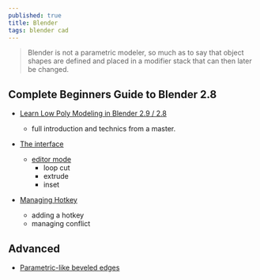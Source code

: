 ```yaml
---
published: true
title: Blender
tags: blender cad
---
```

> Blender is not a parametric modeler, so much as to say that object shapes are defined and placed in a modifier stack that can then later be changed.

## Complete Beginners Guide to Blender 2.8
- [Learn Low Poly Modeling in Blender 2.9 / 2.8](https://www.youtube.com/watch?v=1jHUY3qoBu8)
	- full introduction and technics from a master.
- [The interface](https://www.youtube.com/watch?v=7MRonzqYJgw)
	- [editor mode](https://www.youtube.com/watch?v=WFzIbz2FN28)
		- loop cut
        - extrude
        - inset
       
- [Managing Hotkey](https://youtu.be/8DVB1uGItrk?t=124)
	- adding a hotkey
    - managing conflict



## Advanced
- [Parametric-like beveled edges](https://www.youtube.com/watch?v=FZ8Yd_feUPE)
